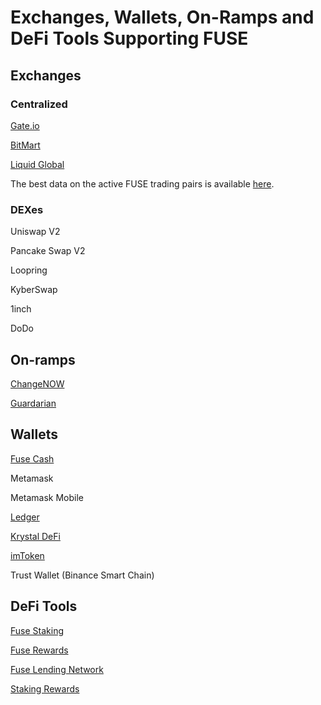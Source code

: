 # Exchanges, Wallets, On-Ramps and DeFi Tools Supporting FUSE

## Exchanges

### Centralized

[Gate.io](https://gate.io)

[BitMart](https://bitmart.com)

[Liquid Global](https://liquid.com)

The best data on the active FUSE trading pairs is available [here](https://www.coingecko.com/en/coins/fuse#markets).

### DEXes

Uniswap V2

Pancake Swap V2

Loopring

KyberSwap

1inch&#x20;

DoDo

## On-ramps

[ChangeNOW](https://changenow.io/)

[Guardarian](https://guardarian.com/)

## Wallets

[Fuse Cash](https://fuse.c)

Metamask

Metamask Mobile&#x20;

[Ledger](https://ledger)

[Krystal DeFi](https://krystal.app)

[imToken](https://token.im)

Trust Wallet (Binance Smart Chain)

## DeFi Tools

[Fuse Staking](exchanges-wallets-on-ramps-and-defi-tools-supporting-fuse.md#exchanges)

[Fuse Rewards](https://rewards.fuse.io)

[Fuse Lending Network](https://app.ola.finance/networks/0x26a562B713648d7F3D1E1031DCc0860A4F3Fa340/markets)

[Staking Rewards](https://www.stakingrewards.com/)
